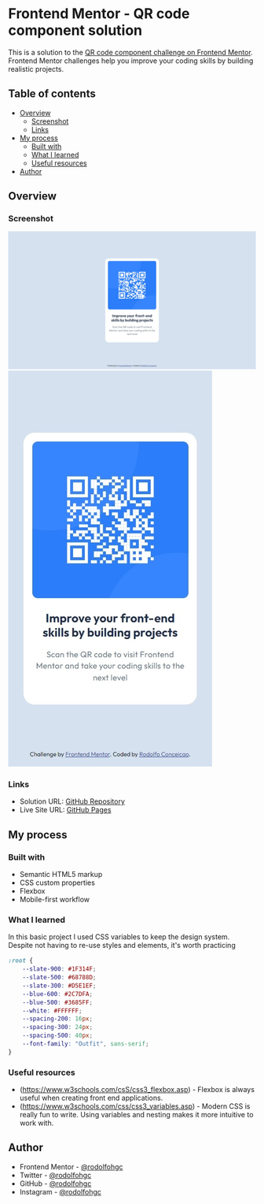 # Frontend Mentor - QR code component solution

This is a solution to the [QR code component challenge on Frontend Mentor](https://www.frontendmentor.io/challenges/qr-code-component-iux_sIO_H). Frontend Mentor challenges help you improve your coding skills by building realistic projects. 

## Table of contents

- [Overview](#overview)
  - [Screenshot](#screenshot)
  - [Links](#links)
- [My process](#my-process)
  - [Built with](#built-with)
  - [What I learned](#what-i-learned)
  - [Useful resources](#useful-resources)
- [Author](#author)

## Overview

### Screenshot

![Desktop version](screenshots/screenshot-desktop.jpeg)
![Mobile version](screenshots/screenshot-mobile.jpeg)

### Links

- Solution URL: [GitHub Repository](https://github.com/rodolfohgc/qr-code-challenge)
- Live Site URL: [GitHub Pages](https://rodolfohgc.github.io/qr-code-challenge/)

## My process

### Built with

- Semantic HTML5 markup
- CSS custom properties
- Flexbox
- Mobile-first workflow

### What I learned

In this basic project I used CSS variables to keep the design system. Despite not having to re-use styles and elements, it's worth practicing

```css
:root {
    --slate-900: #1F314F;
    --slate-500: #68788D;
    --slate-300: #D5E1EF;
    --blue-600: #2C7DFA;
    --blue-500: #3685FF;
    --white: #FFFFFF;
    --spacing-200: 16px;
    --spacing-300: 24px;
    --spacing-500: 40px;
    --font-family: "Outfit", sans-serif;
}
```
### Useful resources

- (https://www.w3schools.com/csS/css3_flexbox.asp) - Flexbox is always useful when creating front end applications.
- (https://www.w3schools.com/css/css3_variables.asp) - Modern CSS is really fun to write. Using variables and nesting makes it more intuitive to work with.

## Author

- Frontend Mentor - [@rodolfohgc](https://www.frontendmentor.io/profile/rodolfohgc)
- Twitter - [@rodolfohgc](https://www.x.com/rodolfohgc)
- GitHub - [@rodolfohgc](https://github.com/rodolfohgc)
- Instagram - [@rodolfohgc](https://www.instagram.com/rodolfohgc/)